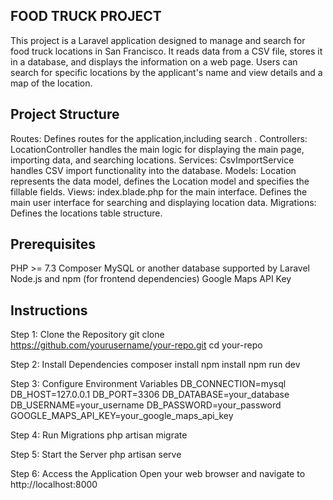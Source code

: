 ## FOOD TRUCK PROJECT
This project is a Laravel application designed to manage and search for food truck locations in San Francisco. It reads data from a CSV file, stores it in a database, and displays the information on a web page. Users can search for specific locations by the applicant's name and view details and a map of the location.

## Project Structure
Routes: Defines routes for the application,including  search .
Controllers: LocationController handles the main logic for displaying the main page, importing data, and searching locations.
Services: CsvImportService handles CSV import functionality into the database.
Models: Location represents the data model, defines the Location model and specifies the fillable fields.
Views: index.blade.php for the main interface. Defines the main user interface for searching and displaying location data.
Migrations: Defines the locations table structure.

## Prerequisites
PHP >= 7.3
Composer
MySQL or another database supported by Laravel
Node.js and npm (for frontend dependencies)
Google Maps API Key

## Instructions
Step 1: Clone the Repository
git clone https://github.com/yourusername/your-repo.git
cd your-repo

Step 2: Install Dependencies
composer install
npm install
npm run dev

Step 3: Configure Environment Variables
DB_CONNECTION=mysql
DB_HOST=127.0.0.1
DB_PORT=3306
DB_DATABASE=your_database
DB_USERNAME=your_username
DB_PASSWORD=your_password
GOOGLE_MAPS_API_KEY=your_google_maps_api_key

Step 4: Run Migrations
php artisan migrate

Step 5: Start the Server
php artisan serve

Step 6: Access the Application
Open your web browser and navigate to http://localhost:8000